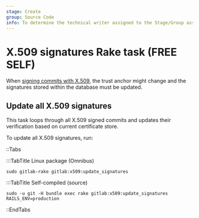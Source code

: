 ```yaml
---
stage: Create
group: Source Code
info: To determine the technical writer assigned to the Stage/Group associated with this page, see https://handbook.gitlab.com/handbook/product/ux/technical-writing/#assignments
---
```


# X.509 signatures Rake task **(FREE SELF)**

When [signing commits with X.509](../user/project/repository/signed_commits/x509.md),
the trust anchor might change and the signatures stored within the database must be updated.

## Update all X.509 signatures

This task loops through all X.509 signed commits and updates their verification based on current
certificate store.

To update all X.509 signatures, run:

::Tabs

:::TabTitle Linux package (Omnibus)

```shell
sudo gitlab-rake gitlab:x509:update_signatures
```

:::TabTitle Self-compiled (source)

```shell
sudo -u git -H bundle exec rake gitlab:x509:update_signatures RAILS_ENV=production
```

::EndTabs
